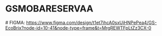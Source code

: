 # GSMOBARESERVAA
#   FIGMA: https://www.figma.com/design/t1et7ihcA0sxUiHNPePea4/GS-EcoBrix?node-id=10-41&node-type=frame&t=MrgREWTFpLtZz3CX-0
 
 
